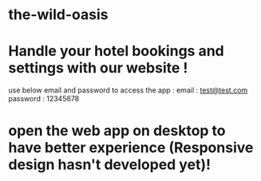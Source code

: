 # the-wild-oasis

# Handle your hotel bookings and settings with our website !


use below email and password to access the app : 
email : test@test.com
password : 12345678


# open the web app on desktop to have better experience (Responsive design hasn't developed yet)!
